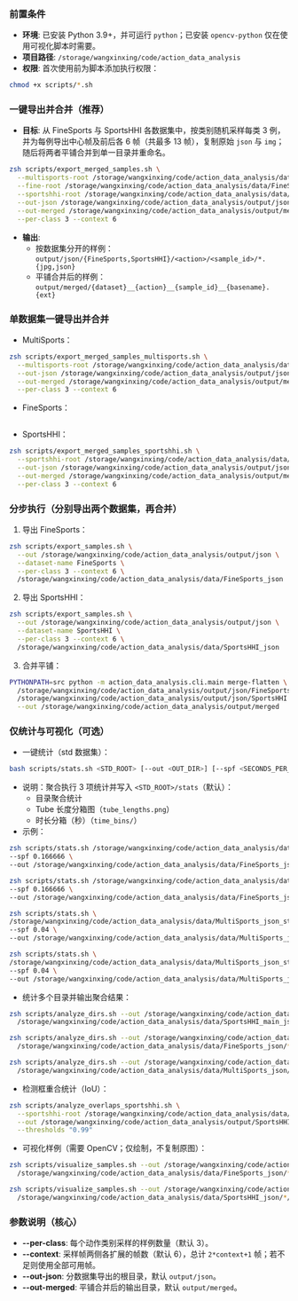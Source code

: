 ### 前置条件
- **环境**: 已安装 Python 3.9+，并可运行 `python`；已安装 `opencv-python` 仅在使用可视化脚本时需要。
- **项目路径**: `/storage/wangxinxing/code/action_data_analysis`
- **权限**: 首次使用前为脚本添加执行权限：
```bash
chmod +x scripts/*.sh
```

### 一键导出并合并（推荐）
- **目标**: 从 FineSports 与 SportsHHI 各数据集中，按类别随机采样每类 3 例，并为每例导出中心帧及前后各 6 帧（共最多 13 帧），复制原始 `json` 与 `img`；随后将两者平铺合并到单一目录并重命名。
```bash
zsh scripts/export_merged_samples.sh \
  --multisports-root /storage/wangxinxing/code/action_data_analysis/data/MultiSports_json \
  --fine-root /storage/wangxinxing/code/action_data_analysis/data/FineSports_json \
  --sportshhi-root /storage/wangxinxing/code/action_data_analysis/data/SportsHHI_main_json \
  --out-json /storage/wangxinxing/code/action_data_analysis/output/json2 \
  --out-merged /storage/wangxinxing/code/action_data_analysis/output/merged2 \
  --per-class 3 --context 6
```
- **输出**:
  - 按数据集分开的样例：`output/json/{FineSports,SportsHHI}/<action>/<sample_id>/*.{jpg,json}`
  - 平铺合并后的样例：`output/merged/{dataset}__{action}__{sample_id}__{basename}.{ext}`

### 单数据集一键导出并合并
- MultiSports：
```bash
zsh scripts/export_merged_samples_multisports.sh \
  --multisports-root /storage/wangxinxing/code/action_data_analysis/data/MultiSports_json \
  --out-json /storage/wangxinxing/code/action_data_analysis/output/json2 \
  --out-merged /storage/wangxinxing/code/action_data_analysis/output/merged_MultiSports \
  --per-class 3 --context 6
```
- FineSports：
```bash

```
- SportsHHI：
```bash
zsh scripts/export_merged_samples_sportshhi.sh \
  --sportshhi-root /storage/wangxinxing/code/action_data_analysis/data/SportsHHI_main_json \
  --out-json /storage/wangxinxing/code/action_data_analysis/output/json2 \
  --out-merged /storage/wangxinxing/code/action_data_analysis/output/merged_SportsHHI \
  --per-class 3 --context 6
```

### 分步执行（分别导出两个数据集，再合并）
1) 导出 FineSports：
```bash
zsh scripts/export_samples.sh \
  --out /storage/wangxinxing/code/action_data_analysis/output/json \
  --dataset-name FineSports \
  --per-class 3 --context 6 \
  /storage/wangxinxing/code/action_data_analysis/data/FineSports_json
```
2) 导出 SportsHHI：
```bash
zsh scripts/export_samples.sh \
  --out /storage/wangxinxing/code/action_data_analysis/output/json \
  --dataset-name SportsHHI \
  --per-class 3 --context 6 \
  /storage/wangxinxing/code/action_data_analysis/data/SportsHHI_json
```
3) 合并平铺：
```bash
PYTHONPATH=src python -m action_data_analysis.cli.main merge-flatten \
  /storage/wangxinxing/code/action_data_analysis/output/json/FineSports \
  /storage/wangxinxing/code/action_data_analysis/output/json/SportsHHI \
  --out /storage/wangxinxing/code/action_data_analysis/output/merged
```

### 仅统计与可视化（可选）
- 一键统计（std 数据集）：
```bash
bash scripts/stats.sh <STD_ROOT> [--out <OUT_DIR>] [--spf <SECONDS_PER_FRAME>] [--skip-dirs] [--skip-plot] [--skip-time]
```
- 说明：聚合执行 3 项统计并写入 `<STD_ROOT>/stats`（默认）：
  - 目录聚合统计
  - Tube 长度分箱图（`tube_lengths.png`）
  - 时长分箱（秒）（`time_bins/`）
- 示例：
```bash
zsh scripts/stats.sh /storage/wangxinxing/code/action_data_analysis/data/FineSports_json_std_converted \
--spf 0.166666 \
--out /storage/wangxinxing/code/action_data_analysis/data/FineSports_json_std_converted/stats

zsh scripts/stats.sh /storage/wangxinxing/code/action_data_analysis/data/FineSports_json_std \
--spf 0.166666 \
--out /storage/wangxinxing/code/action_data_analysis/data/FineSports_json_std/stats

zsh scripts/stats.sh \
/storage/wangxinxing/code/action_data_analysis/data/MultiSports_json_std_converted \
--spf 0.04 \
--out /storage/wangxinxing/code/action_data_analysis/data/MultiSports_json_std_converted/stats

zsh scripts/stats.sh \
/storage/wangxinxing/code/action_data_analysis/data/MultiSports_json_std \
--spf 0.04 \
--out /storage/wangxinxing/code/action_data_analysis/data/MultiSports_json_std/stats
```
- 统计多个目录并输出聚合结果：
```bash
zsh scripts/analyze_dirs.sh --out /storage/wangxinxing/code/action_data_analysis/output/SportsHHI_main_analysis \
  /storage/wangxinxing/code/action_data_analysis/data/SportsHHI_main_json/*(/)

zsh scripts/analyze_dirs.sh --out /storage/wangxinxing/code/action_data_analysis/output/FineSports_analysis \
  /storage/wangxinxing/code/action_data_analysis/data/FineSports_json/*/*(/)

zsh scripts/analyze_dirs.sh --out /storage/wangxinxing/code/action_data_analysis/output/MultiSports_analysis \
  /storage/wangxinxing/code/action_data_analysis/data/MultiSports_json/*(/)
```
- 检测框重合统计（IoU）：
```bash
zsh scripts/analyze_overlaps_sportshhi.sh \
  --sportshhi-root /storage/wangxinxing/code/action_data_analysis/data/SportsHHI_main_json \
  --out /storage/wangxinxing/code/action_data_analysis/output/SportsHHI_main_analysis \
  --thresholds "0.99"
```
- 可视化样例（需要 OpenCV；仅绘制，不复制原图）：
```bash
zsh scripts/visualize_samples.sh --out /storage/wangxinxing/code/action_data_analysis/output/vis --per-class 3 --context 12 \
  /storage/wangxinxing/code/action_data_analysis/data/FineSports_json/*/*(/)

zsh scripts/visualize_samples.sh --out /storage/wangxinxing/code/action_data_analysis/output/vis_sportshhi --per-class 3 --context 12 \
  /storage/wangxinxing/code/action_data_analysis/data/SportsHHI_json/*/
```

### 参数说明（核心）
- **--per-class**: 每个动作类别采样的样例数量（默认 3）。
- **--context**: 采样帧两侧各扩展的帧数（默认 6），总计 `2*context+1` 帧；若不足则使用全部可用帧。
- **--out-json**: 分数据集导出的根目录，默认 `output/json`。
- **--out-merged**: 平铺合并后的输出目录，默认 `output/merged`。


